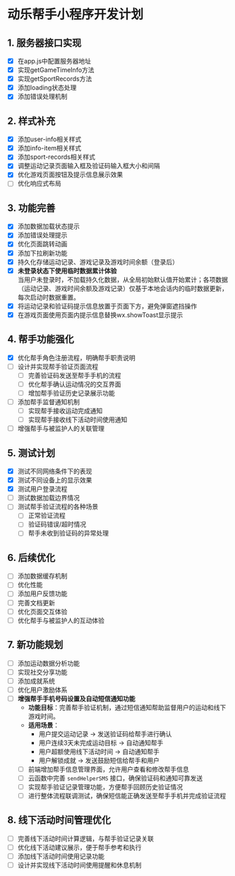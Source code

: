 # 动乐帮手小程序开发计划

## 1. 服务器接口实现
- [x] 在app.js中配置服务器地址
- [x] 实现getGameTimeInfo方法
- [x] 实现getSportRecords方法
- [x] 添加loading状态处理
- [x] 添加错误处理机制

## 2. 样式补充
- [x] 添加user-info相关样式
- [x] 添加info-item相关样式
- [x] 添加sport-records相关样式
- [x] 调整运动记录页面输入框及验证码输入框大小和间隔
- [x] 优化游戏页面按钮及提示信息展示效果
- [ ] 优化响应式布局

## 3. 功能完善
- [x] 添加数据加载状态提示
- [x] 添加错误处理提示
- [x] 优化页面跳转动画
- [x] 添加下拉刷新功能
- [x] 持久化存储运动记录、游戏记录及游戏时间余额（登录后）
- [x] **未登录状态下使用临时数据累计体验**  
  当用户未登录时，不加载持久化数据，从全局初始默认值开始累计；各项数据（运动记录、游戏时间余额及游戏记录）仅基于本地会话内的临时数据更新，每次启动时数据重置。
- [x] 将运动记录和验证码提示信息放置于页面下方，避免弹窗遮挡操作
- [x] 在游戏页面使用页面内提示信息替换wx.showToast显示提示

## 4. 帮手功能强化
- [x] 优化帮手角色注册流程，明确帮手职责说明
- [ ] 设计并实现帮手验证页面流程
  - [ ] 完善验证码发送至帮手手机的流程
  - [ ] 优化帮手确认运动情况的交互界面
  - [ ] 增加帮手验证历史记录展示功能
- [ ] 添加帮手监督通知机制
  - [ ] 实现帮手接收运动完成通知
  - [ ] 实现帮手接收线下活动时间使用通知
- [ ] 增强帮手与被监护人的关联管理

## 5. 测试计划
- [x] 测试不同网络条件下的表现
- [x] 测试不同设备上的显示效果
- [x] 测试用户登录流程
- [ ] 测试数据加载边界情况
- [ ] 测试帮手验证流程的各种场景
  - [ ] 正常验证流程
  - [ ] 验证码错误/超时情况
  - [ ] 帮手未收到验证码的异常处理

## 6. 后续优化
- [ ] 添加数据缓存机制
- [ ] 优化性能
- [ ] 添加用户反馈功能
- [ ] 完善文档更新
- [ ] 优化页面交互体验
- [ ] 优化帮手与被监护人的互动体验

## 7. 新功能规划
- [ ] 添加运动数据分析功能
- [ ] 实现社交分享功能
- [ ] 添加成就系统
- [ ] 优化用户激励体系
- [ ] **增强帮手手机号码设置及自动短信通知功能**
  - **功能目标**：完善帮手验证机制，通过短信通知帮助监督用户的运动和线下游戏时间。
  - **适用场景**：
    - 用户提交运动记录 → 发送验证码给帮手进行确认
    - 用户连续3天未完成运动目标 → 自动通知帮手
    - 用户超额使用线下活动时间 → 自动通知帮手
    - 用户解锁成就 → 发送鼓励短信给帮手和用户
  - [ ] 前端增加帮手信息管理界面，允许用户查看和修改帮手信息
  - [ ] 云函数中完善 `sendHelperSMS` 接口，确保验证码和通知可靠发送
  - [ ] 实现帮手验证记录管理功能，方便帮手回顾历史验证情况
  - [ ] 进行整体流程联调测试，确保短信能正确发送至帮手手机并完成验证流程

## 8. 线下活动时间管理优化
- [ ] 完善线下活动时间计算逻辑，与帮手验证记录关联
- [ ] 优化线下活动建议展示，便于帮手参考和执行
- [ ] 添加线下活动时间使用记录功能
- [ ] 设计并实现线下活动时间使用提醒和休息机制
